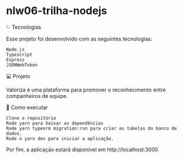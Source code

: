 # nlw06-trilha-nodejs

✨ Tecnologias

Esse projeto foi desenvolvido com as seguintes tecnologias:

    Node.js
    Typescript
    Express
    JSONWebToken

💻 Projeto

Valoriza é uma plataforma para promover o reconhecimento entre companheiros de equipe.

🚀 Como executar

    Clone o repositório
    Rode yarn para baixar as dependências
    Rode yarn typeorm migration:run para criar as tabelas do banco de dados.
    Rode o yarn dev para iniciar a aplicação.

Por fim, a aplicação estará disponível em http://localhost:3000
